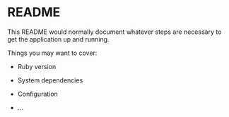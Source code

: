 # README

This README would normally document whatever steps are necessary to get the
application up and running.

Things you may want to cover:

* Ruby version

* System dependencies

* Configuration


* ...
